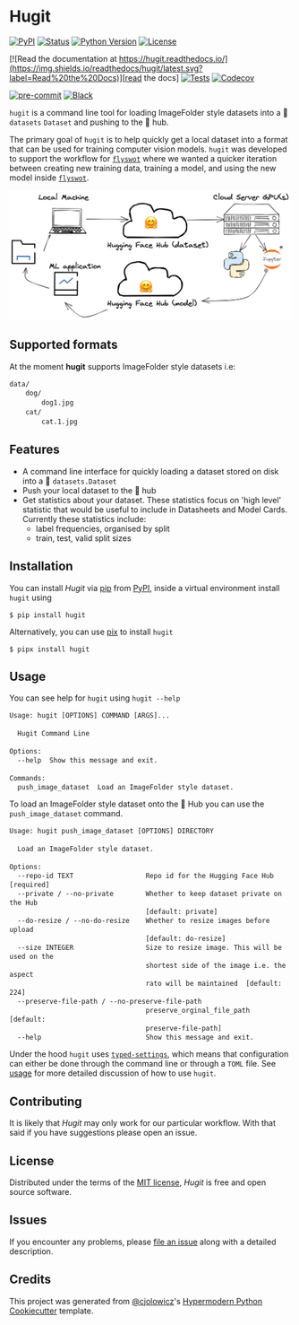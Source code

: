# Hugit

[![PyPI](https://img.shields.io/pypi/v/hugit.svg)][pypi_]
[![Status](https://img.shields.io/pypi/status/hugit.svg)][status]
[![Python Version](https://img.shields.io/pypi/pyversions/hugit)][python version]
[![License](https://img.shields.io/pypi/l/hugit)][license]

[![Read the documentation at https://hugit.readthedocs.io/](https://img.shields.io/readthedocs/hugit/latest.svg?label=Read%20the%20Docs)][read the docs]
[![Tests](https://github.com/davanstrien/hugit/workflows/Tests/badge.svg)][tests]
[![Codecov](https://codecov.io/gh/davanstrien/hugit/branch/main/graph/badge.svg)][codecov]

[![pre-commit](https://img.shields.io/badge/pre--commit-enabled-brightgreen?logo=pre-commit&logoColor=white)][pre-commit]
[![Black](https://img.shields.io/badge/code%20style-black-000000.svg)][black]

[pypi_]: https://pypi.org/project/hugit/
[status]: https://pypi.org/project/hugit/
[python version]: https://pypi.org/project/hugit
[license]: https://opensource.org/licenses/MIT
[read the docs]: https://hugit.readthedocs.io/
[tests]: https://github.com/davanstrien/hugit/actions?workflow=Tests
[codecov]: https://app.codecov.io/gh/davanstrien/hugit
[pre-commit]: https://github.com/pre-commit/pre-commit
[black]: https://github.com/psf/black

`hugit` is a command line tool for loading ImageFolder style datasets into a 🤗 `datasets` `Dataset` and pushing to the 🤗 hub.

The primary goal of `hugit` is to help quickly get a local dataset into a format that can be used for training computer vision models. `hugit` was developed to support the workflow for [`flyswot`](https://github.com/davanstrien/flyswot/) where we wanted a quicker iteration between creating new training data, training a model, and using the new model inside [`flyswot`](https://github.com/davanstrien/flyswot/).

![hugit workflow diagram](/docs/assets/hugit-workflow.png)

## Supported formats

At the moment **hugit** supports ImageFolder style datasets i.e:

```bash
data/
    dog/
        dog1.jpg
    cat/
        cat.1.jpg

```

## Features

- A command line interface for quickly loading a dataset stored on disk into a 🤗 `datasets.Dataset`
- Push your local dataset to the 🤗 hub
- Get statistics about your dataset. These statistics focus on 'high level' statistic that would be useful to include in Datasheets and Model Cards. Currently these statistics include:
  - label frequencies, organised by split
  - train, test, valid split sizes

## Installation

You can install _Hugit_ via [pip] from [PyPI], inside a virtual environment install `hugit` using

```console
$ pip install hugit
```

Alternatively, you can use [pix](https://pypa.github.io/pipx/) to install `hugit`

```console
$ pipx install hugit
```

## Usage

You can see help for `hugit` using `hugit --help`

<!-- [[[cog
import cog
from hugit import cli
from click.testing import CliRunner
runner = CliRunner()
result = runner.invoke(cli.cli, ["--help"])
help = result.output.replace("Usage: cli", "Usage: hugit")
cog.out(
    "```\n{}\n```".format(help)
)
]]] -->

```
Usage: hugit [OPTIONS] COMMAND [ARGS]...

  Hugit Command Line

Options:
  --help  Show this message and exit.

Commands:
  push_image_dataset  Load an ImageFolder style dataset.

```

<!-- [[[end]]] -->

To load an ImageFolder style dataset onto the 🤗 Hub you can use the `push_image_dataset` command.

<!-- [[[cog
import cog
from hugit import cli
from click.testing import CliRunner
runner = CliRunner()
result = runner.invoke(cli.cli, ["push_image_dataset", "--help"])
help = result.output.replace("Usage: cli", "Usage: hugit")
cog.out(
    "```\n{}\n```".format(help)
)
]]] -->

```
Usage: hugit push_image_dataset [OPTIONS] DIRECTORY

  Load an ImageFolder style dataset.

Options:
  --repo-id TEXT                  Repo id for the Hugging Face Hub  [required]
  --private / --no-private        Whether to keep dataset private on the Hub
                                  [default: private]
  --do-resize / --no-do-resize    Whether to resize images before upload
                                  [default: do-resize]
  --size INTEGER                  Size to resize image. This will be used on the
                                  shortest side of the image i.e. the aspect
                                  rato will be maintained  [default: 224]
  --preserve-file-path / --no-preserve-file-path
                                  preserve_orginal_file_path  [default:
                                  preserve-file-path]
  --help                          Show this message and exit.

```

<!-- [[[end]]] -->

Under the hood `hugit` uses [`typed-settings`](https://typed-settings.readthedocs.io/en/latest/index.html), which means that configuration can either be done through the command line or through a `TOML` file. See [usage] for more detailed discussion of how to use `hugit`.

## Contributing

It is likely that _Hugit_ may only work for our particular workflow. With that said if you have suggestions please open an issue.

## License

Distributed under the terms of the [MIT license],
_Hugit_ is free and open source software.

## Issues

If you encounter any problems,
please [file an issue] along with a detailed description.

## Credits

This project was generated from [@cjolowicz]'s [Hypermodern Python Cookiecutter] template.

[@cjolowicz]: https://github.com/cjolowicz
[cookiecutter]: https://github.com/audreyr/cookiecutter
[mit license]: https://opensource.org/licenses/MIT
[pypi]: https://pypi.org/
[hypermodern python cookiecutter]: https://github.com/cjolowicz/cookiecutter-hypermodern-python
[file an issue]: https://github.com/davanstrien/hugit/issues
[pip]: https://pip.pypa.io/

<!-- github-only -->

[contributor guide]: https://github.com/davanstrien/hugit/blob/main/CONTRIBUTING.md
[usage]: https://hugit.readthedocs.io/en/latest/usage.html
